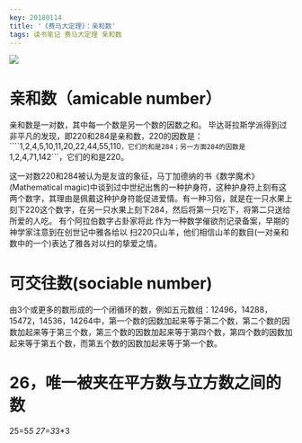 ```yaml
---
key: 20180114
title: '《费马大定理》：亲和数'
tags: 读书笔记 费马大定理 亲和数
---
```

[![](/images/painting/s24562968.jpg)](https://book.douban.com/subject/20494401/)
# 亲和数（amicable number）
亲和数是一对数，其中每一个数是另一个数的因数之和。
毕达哥拉斯学派得到过非平凡的发现，即220和284是亲和数，220的因数是：````1,2,4,5,10,11,20,22,44,55,110```，它们的和是284；另一方面284的因数是```1,2,4,71,142```，它们的和是220。
<!--more-->
这一对数220和284被认为是友谊的象征，马丁加德纳的书《数学魔术》(Mathematical magic)中谈到过中世纪出售的一种护身符，这种护身符上刻有这两个数字，其理由是佩戴这种护身符能促进爱情。有一种习俗，就是在一只水果上刻下220这个数字，在另一只水果上刻下284，然后将第一只吃下，将第二只送给所爱的人吃。
有个阿拉伯数字占卦家将此 作为一种数学催欲剂记录备案，早期的神学家注意到在创世记中雅各给以 扫220只山羊，他们相信山羊的数目(一对亲和数中的一个)表达了雅各对以扫的挚爱之情。

# 可交往数(sociable number)
由3个或更多的数形成的一个闭循环的数，例如五元数组：12496，14288，15472，14536，14264中，第一个数的因数加起来等于第二个数，第二个数的因数加起来等于第三个数，第三个数的因数加起来等于第四个数，第四个数的因数加起来等于第五个数，而第五个数的因数加起来等于第一个数。

# 26，唯一被夹在平方数与立方数之间的数
25=5*5
27=3*3*3